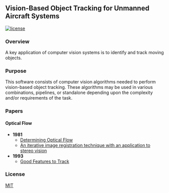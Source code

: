 ## Vision-Based Object Tracking for Unmanned Aircraft Systems 

[![license](https://img.shields.io/github/license/mashape/apistatus.svg?maxAge=2592000)](https://github.com/keras-team/keras/blob/master/LICENSE)

### Overview
A key application of computer vision systems is to identify and track moving objects.

### Purpose
This software consists of computer vision algorithms needed to perform vision-based object tracking. These algorithms may be used in various combinations, pipelines, or standalone depending upon the complexity and/or requirements of the task.

### Papers

#### Optical Flow
* **1981**
    * [Determining Optical Flow](http://image.diku.dk/imagecanon/material/HornSchunckOptical_Flow.pdf)
    * [An iterative image registration technique with an application to stereo vision](https://cecas.clemson.edu/~stb/klt/lucas_bruce_d_1981_1.pdf)
* **1993**
    * [Good Features to Track](http://www.ai.mit.edu/courses/6.891/handouts/shi94good.pdf)


### License

[MIT](https://github.com/robotic-vision-lab/Vision-Based-Ojbect-Tracking/blob/master/LICENSE)

